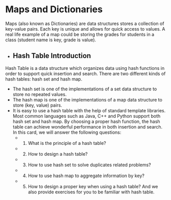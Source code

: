 
# Maps and Dictionaries
  Maps (also known as Dictionaries) are data structures stores a collection of key-value pairs. Each key is unique and allows for quick access to values. A real life example of a map could be storing the grades for students in a class (student name is key, grade is value).
  - ## Hash Table Introduction
  Hash Table is a data structure which organizes data using hash functions in order to support quick insertion and search.
  There are two different kinds of hash tables: hash set and hash map.
   - The hash set is one of the implementations of a set data structure to store no repeated values.
   - The hash map is one of the implementations of a map data structure to store (key, value) pairs.
  - It is easy to use a hash table with the help of standard template libraries. Most common languages such as Java, C++ and Python support both hash set and hash map.
  By choosing a proper hash function, the hash table can achieve wonderful performance in both insertion and search.
  In this card, we will answer the following questions:
    - 1. What is the principle of a hash table?
    - 2. How to design a hash table?
    - 3. How to use hash set to solve duplicates related problems?
    - 4. How to use hash map to aggregate information by key?
    - 5. How to design a proper key when using a hash table?
  And we also provide exercises for you to be familiar with hash table.